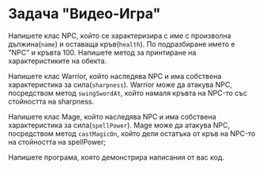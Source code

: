 # Задача "Видео-Игра"

Напишете клас NPC, който се характеризира с име с произволна дължина(``name``) и оставаща кръв(``health``). По подразбиране името е "NPC" и кръвта 100. Напишете метод за принтиране на характеристиките на обекта.

Напишете клас Warrior, който наследява NPC и има собствена характеристика за сила(``sharpness``). Warrior може да атакува NPC, посредством метод ``swingSwordAt``, който намаля кръвта на NPC-то със стойността на sharpness.

Напишете клас Mage, който наследява NPC и има собствена характеристика за сила(``spellPower``). Mage може да атакува NPC, посредством метод ``castMagicOn``, който дели остатъка от кръв на NPC-то на стойността на spellPower;

Напишете програма, която демонстрира написания от вас код.
